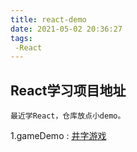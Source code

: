 ```yaml
---
title: react-demo
date: 2021-05-02 20:36:27
tags:
 -React
---
```

## React学习项目地址
    最近学React，仓库放点小demo。
1.gameDemo : [井字游戏](https://github.com/bigsnowballhehe/react-demo)
